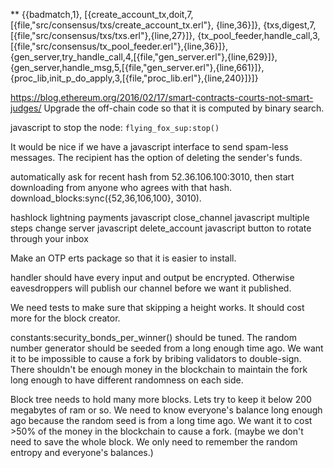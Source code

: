 ** {{badmatch,1},
    [{create_account_tx,doit,7,
                        [{file,"src/consensus/txs/create_account_tx.erl"},
                         {line,36}]},
     {txs,digest,7,[{file,"src/consensus/txs/txs.erl"},{line,27}]},
     {tx_pool_feeder,handle_call,3,
                     [{file,"src/consensus/tx_pool_feeder.erl"},{line,36}]},
     {gen_server,try_handle_call,4,[{file,"gen_server.erl"},{line,629}]},
     {gen_server,handle_msg,5,[{file,"gen_server.erl"},{line,661}]},
     {proc_lib,init_p_do_apply,3,[{file,"proc_lib.erl"},{line,240}]}]}




https://blog.ethereum.org/2016/02/17/smart-contracts-courts-not-smart-judges/
Upgrade the off-chain code so that it is computed by binary search.

javascript to stop the node: `flying_fox_sup:stop()`

It would be nice if we have a javascript interface to send spam-less messages. The recipient has the option of deleting the sender's funds.

automatically ask for recent hash from 52.36.106.100:3010, then start downloading from anyone who agrees with that hash.
download_blocks:sync({52,36,106,100}, 3010).

hashlock lightning payments javascript
close_channel javascript multiple steps
change server javascript
delete_account javascript
button to rotate through your inbox

Make an OTP erts package so that it is easier to install.

handler should have every input and output be encrypted. Otherwise eavesdroppers will publish our channel before we want it published.

We need tests to make sure that skipping a height works. It should cost more for the block creator.

constants:security_bonds_per_winner() should be tuned. The random number generator should be seeded from a long enough time ago.
We want it to be impossible to cause a fork by bribing validators to double-sign. There shouldn't be enough money in the blockchain to maintain the fork long enough to have different randomness on each side.

Block tree needs to hold many more blocks. Lets try to keep it below 200 megabytes of ram or so. We need to know everyone's balance long enough ago because the random seed is from a long time ago. We want it to cost >50% of the money in the blockchain to cause a fork. (maybe we don't need to save the whole block. We only need to remember the random entropy and everyone's balances.)